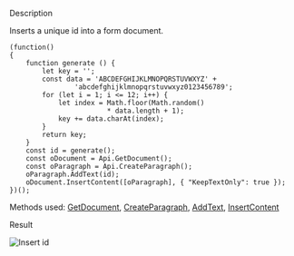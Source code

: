 Description

Inserts a unique id into a form document.

```
(function()
{
    function generate () {
        let key = '';
        const data = 'ABCDEFGHIJKLMNOPQRSTUVWXYZ' +
                'abcdefghijklmnopqrstuvwxyz0123456789';
        for (let i = 1; i <= 12; i++) {
            let index = Math.floor(Math.random()
                        * data.length + 1);
            key += data.charAt(index);
        }
        return key;
    }
    const id = generate();
    const oDocument = Api.GetDocument();
    const oParagraph = Api.CreateParagraph();
    oParagraph.AddText(id);
    oDocument.InsertContent([oParagraph], { "KeepTextOnly": true });
})();
```

Methods used: [GetDocument](/officeapi/textdocumentapi/api/getdocument), [CreateParagraph](/officeapi/textdocumentapi/api/createparagraph), [AddText](/officeapi/textdocumentapi/apiparagraph/addtext), [InsertContent](/officeapi/textdocumentapi/apidocument/insertcontent)

Result

![Insert id](/content/img/plugins/insert_id.png)
